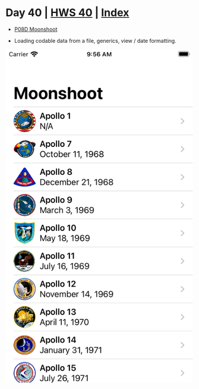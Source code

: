 # Day 40 | [HWS 40](https://www.hackingwithswift.com/100/swiftui/39) | [Index](https://github.com/JulesMoorhouse/100DaysOfSwiftUI/blob/main/README.md)

- [P08D Moonshoot](https://github.com/JulesMoorhouse/100DaysOfSwiftUI/blob/main/P08D%20Moonshoot/P08D%20Moonshoot/ContentView.swift)

- Loading codable data from a file, generics, view / date formatting.
  
<img src="../Images/day40d.png">